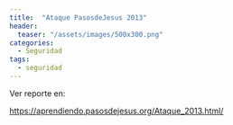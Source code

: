 ```yaml
---
title:  "Ataque PasosdeJesus 2013"
header:
  teaser: "/assets/images/500x300.png"
categories: 
  - Seguridad
tags:
  - seguridad
---
```



Ver reporte en:

https://aprendiendo.pasosdejesus.org/Ataque_2013.html/

